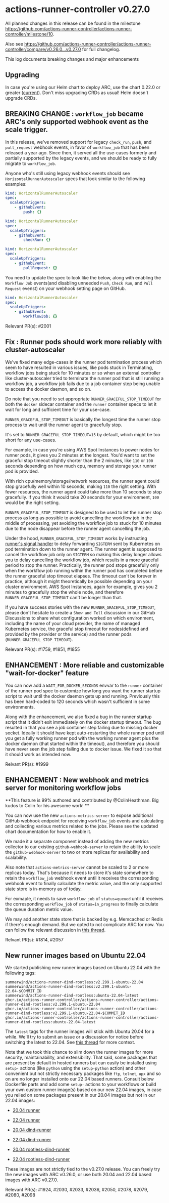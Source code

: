 # actions-runner-controller v0.27.0

All planned changes in this release can be found in the milestone https://github.com/actions-runner-controller/actions-runner-controller/milestone/10.

Also see https://github.com/actions-runner-controller/actions-runner-controller/compare/v0.26.0...v0.27.0 for full changelog.

This log documents breaking changes and major enhancements

## Upgrading

In case you're using our Helm chart to deploy ARC, use the chart 0.22.0 or greater ([current](https://github.com/actions/actions-runner-controller/blob/master/charts/actions-runner-controller/Chart.yaml#L18)). Don't miss upgrading CRDs as usual! Helm doesn't upgrade CRDs.

## BREAKING CHANGE : `workflow_job` became ARC's only supported webhook event as the scale trigger.

In this release, we've removed support for legacy `check_run`, `push`, and `pull_request` webhook events, in favor of `workflow_job` that has been released a year ago. Since then, it served all the use-cases formerly and partially supported by the legacy events, and we should be ready to fully migrate to `workflow_job`.

Anyone who's still using legacy webhook events should see `HorizontalRunnerAutoscaler` specs that look similar to the following examples:

```yaml
kind: HorizontalRunnerAutoscaler
spec:
  scaleUpTriggers:
    - githubEvent:
        push: {}
```

```yaml
kind: HorizontalRunnerAutoscaler
spec:
  scaleUpTriggers:
    - githubEvent:
        checkRun: {}
```

```yaml
kind: HorizontalRunnerAutoscaler
spec:
  scaleUpTriggers:
    - githubEvent:
        pullRequest: {}
```

You need to update the spec to look like the below, along with enabling the `Workflow Job` events(and disabling unneeded `Push`, `Check Run`, and `Pull Request` evenst) on your webhook setting page on GitHub.

```yaml
kind: HorizontalRunnerAutoscaler
spec:
  scaleUpTriggers:
    - githubEvent:
        workflowJob: {}
```

Relevant PR(s): #2001

## Fix : Runner pods should work more reliably with cluster-autoscaler

We've fixed many edge-cases in the runner pod termination process which seem to have resulted in various issues, like pods stuck in Terminating, workflow jobs being stuck for 10 minutes or so when an external controller like cluster-autoscaler tried to terminate the runner pod that is still running a workflow job, a workflow job fails due to a job container step being unable to access the docker daemon, and so on.

Do note that you need to set appropriate `RUNNER_GRACEFUL_STOP_TIMEOUT` for both the `docker` sidecar container and the `runner` container specs to let it wait for long and sufficient time for your use-case.

`RUNNER_GRACEFUL_STOP_TIMEOUT` is basically the longest time the runner stop process to wait until the runner agent to gracefully stop.

It's set to `RUNNER_GRACEFUL_STOP_TIMEOUT=15` by default, which might be too short for any use-cases.

For example, in case you're using AWS Spot Instances to power nodes for runner pods, it gives you 2 minutes at the longest. You'd want to set the graceful stop timeout slightly shorter than the 2 minutes, like `110` or `100` seconds depending on how much cpu, memory and storage your runner pod is provided.

With rich cpu/memory/storage/network resources, the runner agent could stop gracefully well within 10 seconds, making `110` the right setting. With fewer resources, the runner agent could take more than 10 seconds to stop gracefully. If you think it would take 20 seconds for your environment, `100` would be the right setting.

`RUNNER_GRACEFUL_STOP_TIMEOUT` is designed to be used to let the runner stop process as long as possible to avoid cancelling the workflow job in the middle of processing, yet avoiding the workflow job to stuck for 10 minutes due to the node disappear before the runner agent cancelling the job.

Under the hood, `RUNNER_GRACEFUL_STOP_TIMEOUT` works by instructing [runner's signal handler](https://github.com/actions-runner-controller/actions-runner-controller/blob/master/runner/graceful-stop.sh#L7) to delay forwarding `SIGTERM` sent by Kubernetes on pod termination down to the runner agent. The runner agent is supposed to cancel the workflow job only on `SIGTERM` so making this delay longer allows you to delay cancelling the workflow job, which results in a more graceful period to stop the runner. Practically, the runner pod stops gracefully only when the workflow job running within the runner pod has completed before the runner graceful stop timeout elapses. The timeout can't be forever in practice, although it might theoretically be possible depending on your cluster environment. AWS Spot Instances, again for example, gives you 2 minutes to gracefully stop the whole node, and therefore `RUNNER_GRACEFUL_STOP_TIMEOUT` can't be longer than that.

If you have success stories with the new `RUNNER_GRACEFUL_STOP_TIMEOUT`, please don't hesitate to create a `Show and Tell` discussion in our GitHub Discussions to share what configuration worked on which environment, including the name of your cloud provider, the name of managed Kubernetes service, the graceful stop timeout for nodes(defined and provided by the provider or the service) and the runner pods (`RUNNER_GRACEFUL_STOP_TIMEOUT`).

Relevant PR(s): #1759, #1851, #1855

## ENHANCEMENT : More reliable and customizable "wait-for-docker" feature

You can now add a `WAIT_FOR_DOCKER_SECONDS` envvar to the `runner` container of the runner pod spec to customize how long you want the runner startup script to wait until the docker daemon gets up and running. Previously this has been hard-coded to 120 seconds which wasn't sufficient in some environments.

Along with the enhancement, we also fixed a bug in the runner startup script that it didn't exit immediately on the docker startup timeout.
The bug resulted in that you see a job container step failing due to missing docker socket. Ideally it should have kept auto-restarting the whole runner pod until you get a fully working runner pod with the working runner agent plus the docker daemon (that started within the timeout), and therefore you should have never seen the job step failing due to docker issue.
We fixed it so that it should work as intended now.

Relvant PR(s): #1999

## ENHANCEMENT : New webhook and metrics server for monitoring workflow jobs

**This feature is 99% authored and contributed by @ColinHeathman. Big kudos to Colin for his awesome work! **

You can now use the new `actions-metrics-server` to expose additional GitHub webhook endpoint for receiving `workflow_job` events and calculating and collecting various metrics related to the jobs. Please see the updated chart documentation for how to enable it.

We made it a separate component instead of adding the new metrics collector to our existing `github-webhook-server` to retain the ability to scale the `github-webhook-server` to two or more replicas for availability and scalability.

Also note that `actions-metrics-server` cannot be scaled to 2 or more replicas today.
That's because it needs to store it's state somewhere to retain the `workflow_job` webhook event until it receives the corresponding webhook event to finally calculate the metric value, and the only supported state store is in-memory as of today.

For exmaple, it needs to save `workflow_job` of `status=queued` until it receives the corresponding `workflow_job` of `status=in_progress` to finally calculate the queue duration metric value.

We may add another state store that is backed by e.g. Memcached or Redis if there's enough demand. But we opted to not complicate ARC for now. You can follow the relevant discussion in [this thread](https://github.com/actions-runner-controller/actions-runner-controller/pull/1814#discussion_r974758924).

Relvant PR(s): #1814, #2057

## New runner images based on Ubuntu 22.04

We started publishing new runner images based on Ubuntu 22.04 with the following tags:

```
summerwind/actions-runner-dind-rootless:v2.299.1-ubuntu-22.04
summerwind/actions-runner-dind-rootless:v2.299.1-ubuntu-22.04-$COMMIT_ID
summerwind/actions-runner-dind-rootless:ubuntu-22.04-latest
ghcr.io/actions-runner-controller/actions-runner-controller/actions-runner-dind-rootless:v2.299.1-ubuntu-22.04
ghcr.io/actions-runner-controller/actions-runner-controller/actions-runner-dind-rootless:v2.299.1-ubuntu-22.04-$COMMIT_ID
ghcr.io/actions-runner-controller/actions-runner-controller/actions-runner-dind-rootless:ubuntu-22.04-latest
```

The `latest` tags for the runner images will stick with Ubuntu 20.04 for a while. We'll try to submit an issue or a discussion for notice before switching the latest to 22.04. See [this thread](https://github.com/actions/actions-runner-controller/pull/2036#discussion_r1032856803) for more context.

Note that we took this chance to slim down the runner images for more security, maintainability, and extensibility. That said, some packages that are present by default in hosted runners but can easily be installed using `setup-` actions (like `python` using the `setup-python` action) and other convenient but not strictly necessary packages like `ftp`, `telnet`,  `upx` and so on are no longer installed onto our 22.04 based runners. Consult below Dockerfile parts and add some `setup-` actions to your workflows or build your own custom runner image(s) based on our new 22.04 images, in case you relied on some packages present in our 20.04 images but not in our 22.04 images:

- [20.04 runner](https://github.com/actions/actions-runner-controller/blob/master/runner/actions-runner.ubuntu-20.04.dockerfile#L17-L51)
- [22.04 runner](https://github.com/actions/actions-runner-controller/blob/master/runner/actions-runner.ubuntu-22.04.dockerfile#L15-L28)

- [20.04 dind-runner](https://github.com/actions/actions-runner-controller/blob/master/runner/actions-runner-dind.ubuntu-20.04.dockerfile#L17-L51)
- [22.04 dind-runner](https://github.com/actions/actions-runner-controller/blob/master/runner/actions-runner-dind.ubuntu-22.04.dockerfile#L15-L30)

- [20.04 rootless-dind-runner](https://github.com/actions/actions-runner-controller/blob/master/runner/actions-runner-dind-rootless.ubuntu-20.04.dockerfile#L19-L54)
- [22.04 rootless-dind-runner](https://github.com/actions/actions-runner-controller/blob/master/runner/actions-runner-dind-rootless.ubuntu-22.04.dockerfile#L18-L33)

These images are not strictly tied to the v0.27.0 release. You can freely try the new images with ARC v0.26.0, or use both 20.04 and 22.04 based images with ARC v0.27.0.

Relevant PR(s): #1924, #2030, #2033, #2036, #2050, #2078, #2079, #2080, #2098

